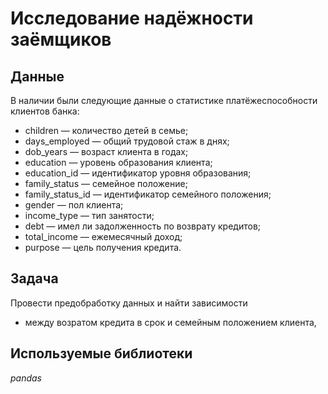 # Исследование надёжности заёмщиков


## Данные

В наличии были следующие данные о статистике платёжеспособности клиентов банка:
- children — количество детей в семье;
- days_employed — общий трудовой стаж в днях;
- dob_years — возраст клиента в годах;
- education — уровень образования клиента;
- education_id — идентификатор уровня образования;
- family_status — семейное положение;
- family_status_id — идентификатор семейного положения;
- gender — пол клиента;
- income_type — тип занятости;
- debt — имел ли задолженность по возврату кредитов;
- total_income — ежемесячный доход;
- purpose — цель получения кредита.

## Задача

Провести предобработку данных и найти зависимости 
* между возратом кредита в срок и семейным положением клиента, 

## Используемые библиотеки
*pandas*

